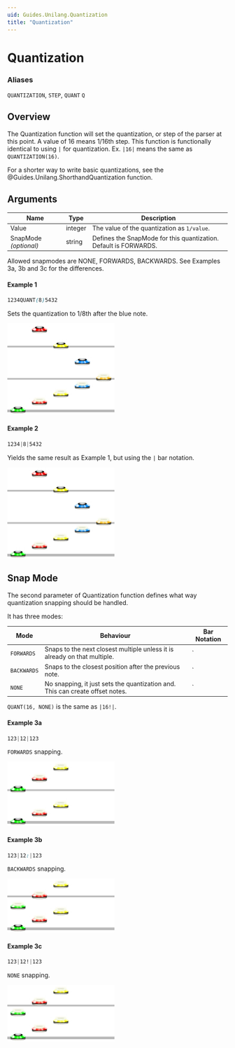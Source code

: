 ```yaml
---
uid: Guides.Unilang.Quantization
title: "Quantization"
---
```


# Quantization
### Aliases
`QUANTIZATION`, `STEP`, `QUANT` `Q`

## Overview
The Quantization function will set the quantization, or step of the parser at this point. A value of 16 means 1/16th step.
This function is functionally identical to using `|` for quantization. Ex. `|16|` means the same as `QUANTIZATION(16)`.

For a shorter way to write basic quantizations, see the @Guides.Unilang.ShorthandQuantization function.

## Arguments
| Name                  | Type    | Description                                                      |
| --------------------- | ------- | ---------------------------------------------------------------- |
| Value                 | integer | The value of the quantization as `1/value`.                      |
| SnapMode *(optional)* | string  | Defines the SnapMode for this quantization. Default is FORWARDS. |

Allowed snapmodes are NONE, FORWARDS, BACKWARDS.
See Examples 3a, 3b and 3c for the differences.

#### Example 1
```css
1234QUANT(8)5432
```
Sets the quantization to 1/8th after the blue note.

<img src="example1.png" alt="Quantization Example 1" style="width:245px;"/>

#### Example 2
```css
1234|8|5432
```
Yields the same result as Example 1, but using the `|` bar notation.

<img src="example1.png" alt="Quantization Example 2" style="width:245px;"/>

## Snap Mode
The second parameter of Quantization function defines what way quantization snapping should be handled.

It has three modes:

| Mode        | Behaviour                                                                     | Bar Notation                |
| ----------- | ----------------------------------------------------------------------------- | --------------------------- |
| `FORWARDS`  | Snaps to the next closest multiple unless it is already on that multiple.     | `|16|` - No Extra character |
| `BACKWARDS` | Snaps to the closest position after the previous note.                        | `|16:|` - Colon             |
| `NONE`      | No snapping, it just sets the quantization and. This can create offset notes. | `|16!|` - Exclamation Mark  |

`QUANT(16, NONE)` is the same as `|16!|`.

#### Example 3a

```css
123|12|123
```
`FORWARDS` snapping.

<img src="example3a.png" alt="Quantization Example 3a" style="width:245px;"/>

#### Example 3b

```css
123|12:|123
```
`BACKWARDS` snapping.

<img src="example3b.png" alt="Quantization Example 3b" style="width:245px;"/>

#### Example 3c

```css
123|12!|123
```
`NONE` snapping.

<img src="example3c.png" alt="Quantization Example 3c" style="width:245px;"/>
